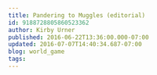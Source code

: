 ```yaml
---
title: Pandering to Muggles (editorial)
id: 9188728805860523362
author: Kirby Urner
published: 2016-06-22T13:36:00.000-07:00
updated: 2016-07-07T14:40:34.687-07:00
blog: world_game
tags: 
---
```


